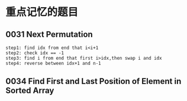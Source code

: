 # 重点记忆的题目

## 0031 Next Permutation
    step1: find idx from end that i<i+1 
    step2: check idx == -1
    step3: find i from end that first i>idx,then swap i and idx
    step4: reverse between idx+1 and n-1

## 0034 Find First and Last Position of Element in Sorted Array

